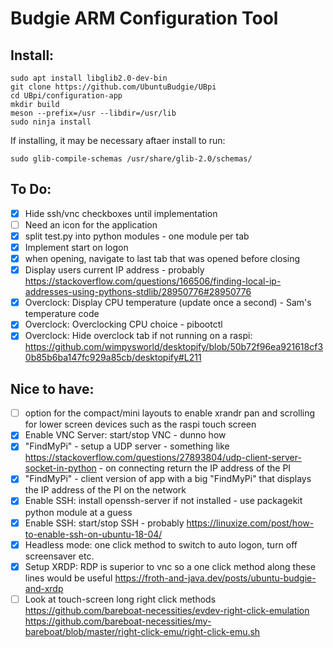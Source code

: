 # Budgie ARM Configuration Tool

## Install:

    sudo apt install libglib2.0-dev-bin
    git clone https://github.com/UbuntuBudgie/UBpi
    cd UBpi/configuration-app
    mkdir build
    meson --prefix=/usr --libdir=/usr/lib
    sudo ninja install

If installing, it may be necessary aftaer install to run:

    sudo glib-compile-schemas /usr/share/glib-2.0/schemas/

## To Do:

- [X] Hide ssh/vnc  checkboxes until implementation
- [ ] Need an icon for the application
- [X] split test.py into python modules - one module per tab
- [X] Implement start on logon
- [X] when opening, navigate to last tab that was opened before closing
- [X] Display users current IP address - probably https://stackoverflow.com/questions/166506/finding-local-ip-addresses-using-pythons-stdlib/28950776#28950776
- [X] Overclock: Display CPU temperature (update once a second) - Sam's temperature code
- [X] Overclock: Overclocking CPU choice - pibootctl
- [X] Overclock: Hide overclock tab if not running on a raspi: https://github.com/wimpysworld/desktopify/blob/50b72f96ea921618cf30b85b6ba147fc929a85cb/desktopify#L211

## Nice to have:

- [ ] option for the compact/mini layouts to enable xrandr pan and scrolling for lower screen devices such as the raspi touch screen
- [X] Enable VNC Server: start/stop VNC - dunno how
- [X] "FindMyPi" - setup a UDP server - something like https://stackoverflow.com/questions/27893804/udp-client-server-socket-in-python - on connecting return the IP address of the PI
- [X] "FindMyPi" - client version of app with a big "FindMyPi" that displays the IP address of the PI on the network
- [X] Enable SSH: install openssh-server if not installed - use packagekit python module at a guess
- [X] Enable SSH: start/stop SSH - probably https://linuxize.com/post/how-to-enable-ssh-on-ubuntu-18-04/
- [X] Headless mode: one click method to switch to auto logon, turn off screensaver etc.
- [X] Setup XRDP: RDP is superior to vnc so a one click method along these lines would be useful https://froth-and-java.dev/posts/ubuntu-budgie-and-xrdp
- [ ] Look at touch-screen long right click methods https://github.com/bareboat-necessities/evdev-right-click-emulation https://github.com/bareboat-necessities/my-bareboat/blob/master/right-click-emu/right-click-emu.sh
